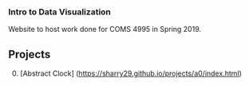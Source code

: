 ### Intro to Data Visualization

Website to host work done for COMS 4995 in Spring 2019.

## Projects

0. [Abstract Clock] (https://sharry29.github.io/projects/a0/index.html)

